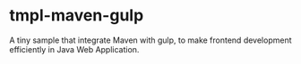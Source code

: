 # tmpl-maven-gulp

A tiny sample that integrate Maven with gulp, to make frontend development efficiently in Java Web Application.
